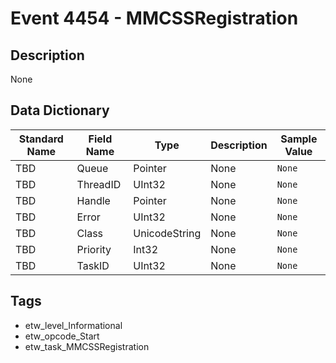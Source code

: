 # Event 4454 - MMCSSRegistration

## Description
None

## Data Dictionary
|Standard Name|Field Name|Type|Description|Sample Value|
|---|---|---|---|---|
|TBD|Queue|Pointer|None|`None`|
|TBD|ThreadID|UInt32|None|`None`|
|TBD|Handle|Pointer|None|`None`|
|TBD|Error|UInt32|None|`None`|
|TBD|Class|UnicodeString|None|`None`|
|TBD|Priority|Int32|None|`None`|
|TBD|TaskID|UInt32|None|`None`|

## Tags
* etw_level_Informational
* etw_opcode_Start
* etw_task_MMCSSRegistration
